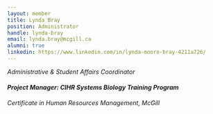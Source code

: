```yaml
---
layout: member
title: Lynda Bray
position: Administrator
handle: lynda-bray
email: lynda.bray@mcgill.ca
alumni: true
linkedin: https://www.linkedin.com/in/lynda-moore-bray-4211a726/
---
```



<em>Administrative &amp; Student Affairs Coordinator</em>
<h4><em>Project Manager: CIHR Systems Biology Training Program</em></h4>
<em>Certificate in Human Resources Management, McGill</em>
